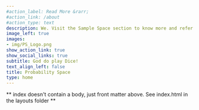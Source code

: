 ```yaml
---
#action_label: Read More &rarr;
#action_link: /about
#action_type: text
description: We. Visit the Sample Space section to know more and refer to the slides used during the webinar!
image_left: true
images:
- img/PS_Logo.png
show_action_link: true
show_social_links: true
subtitle: God do play Dice!
text_align_left: false
title: Probability Space
type: home
---
```


** index doesn't contain a body, just front matter above.
See index.html in the layouts folder **
